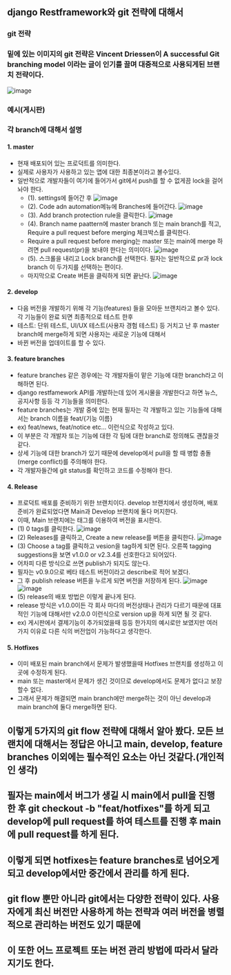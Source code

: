 ## django Restframework와 git 전략에 대해서

### git 전략
### 밑에 있는 이미지의 git 전략은 Vincent Driessen이 A successful Git branching model 이라는 글이 인기를 끌며 대중적으로 사용되게된 브랜치 전략이다.
![image](https://github.com/chahyeonuk/django-restframework/assets/90748800/619c6eeb-1f50-4870-86bd-db8eafda961c)

### 예시(게시판)
### 각 branch에 대해서 설명

#### 1. master
* 현재 배포되어 있는 프로덕트를 의미한다.
* 실제로 사용자가 사용하고 있는 앱에 대한 최종본이라고 볼수있다.
* 일반적으로 개발자들이 여기에 들어가서 git에서 push를 할 수 없게끔 lock을 걸어놔야 한다.
  * (1). settings에 들어간 후
![image](https://github.com/chahyeonuk/django-restframework/assets/90748800/e2ca3e4d-0876-46ee-9208-dadb1b48d5f7)
  * (2). Code adn automation메뉴에 Branches에 들어간다.
![image](https://github.com/chahyeonuk/django-restframework/assets/90748800/039c619b-6dda-4df1-ab89-ef1e9dd544d0)
  * (3). Add branch protection rule을 클릭한다.
![image](https://github.com/chahyeonuk/django-restframework/assets/90748800/e0736a97-959c-4352-854b-1dcbb0ffac22)
  * (4). Branch name paattern에 master branch 또는 main branch를 적고, Require a pull request before merging 체크박스를 클릭한다.
  * Require a pull request before merging는 master 또는 main에 merge 하려면 pull request(pr)을 보내야 한다는 의미이다.
![image](https://github.com/chahyeonuk/django-restframework/assets/90748800/95933d09-7497-4e4d-8c16-82111adb168d)
  * (5). 스크롤을 내리고 Lock branch를 선택한다. 필자는 일반적으로 pr과 lock branch 이 두가지를 선택하는 편이다. 
  * 마지막으로 Create 버튼을 클릭하게 되면 끝난다.
![image](https://github.com/chahyeonuk/django-restframework/assets/90748800/ce9a7533-7364-4f5d-9024-0a87c7d89788)

#### 2. develop 
* 다음 버전을 개발하기 위해 각 기능(features) 들을 모아둔 브랜치라고 볼수 있다. 각 기능들이 완료 되면 최종적으로 테스트 한후
* 테스트: 단위 테스트, UI/UX 테스트(사용자 경험 테스트) 등 거치고 난 후 master branch에 merge하게 되면 사용자는 새로운 기능에 대해서
* 바뀐 버전을 업데이트를 할 수 있다.

#### 3. feature branches 
* feature branches 같은 경우에는 각 개발자들이 맡은 기능에 대한 branch라고 이해하면 된다.
* django restfamework API를 개발하는데 있어 게시물을 개발한다고 하면 뉴스, 공지사항 등등 각 기능들을 의미한다.
* feature branches는 개발 중에 있는 현재 필자는 각 개발하고 있는 기능들에 대해서는 branch 이름을 feat/{기능 이름}
* ex) feat/news, feat/notice etc... 이런식으로 작성하고 있다.
* 이 부분은 각 개발자 또는 기능에 대한 각 팀에 대한 branch로 정의해도 괜찮을것 같다.
* 상세 기능에 대한 branch가 있기 때문에 develop에서 pull을 할 때 병합 충돌(merge conflict)를 주의해야 한다.
* 각 개발자들간에 git status를 확인하고 코드를 수정해야 한다.

#### 4. Release
* 프로덕트 배포를 준비하기 위한 브랜치이다. develop 브랜치에서 생성하며, 배포 준비가 완료되었다면 Main과 Develop 브랜치에 둘다 머지한다.
* 이때, Main 브랜치에는 태그를 이용하여 버전을 표시한다.
 * (1) 0 tags를 클릭한다. 
![image](https://github.com/chahyeonuk/django-restframework/assets/90748800/8cb4cd64-3457-41ff-a65d-edf21e33aab4)
 * (2) Releases를 클릭하고, Create a new release를 버튼을 클릭한다.
![image](https://github.com/chahyeonuk/django-restframework/assets/90748800/06bf2956-807c-4b0c-be8a-0e3ac69d8323)
 * (3) Choose a tag를 클릭하고 vesion을 tag하게 되면 된다. 오른쪽 tagging suggestions을 보면 v1.0.0 or v2.3.4를 선호한다고 되어있다.
 * 어차피 다른 방식으로 쓰면 publish가 되지도 않는다.
 * 필자는 v0.9.0으로 베타 테스트 버전이라고 describe로 적어 보겠다.
 * 그 후 publish release 버튼을 누르게 되면 버전을 저장하게 된다.
![image](https://github.com/chahyeonuk/django-restframework/assets/90748800/7d8e3a8f-f5ff-4b8a-8d8d-3f13ba2e3446)
![image](https://github.com/chahyeonuk/django-restframework/assets/90748800/607bb199-12e8-44f9-bb29-ea372da08d74)
 * (5) release의 배포 방법은 이렇게 끝나게 된다.
 * release 방식은 v1.0.0이든 각 회사 마다의 버전상태나 관리가 다르기 때문에 대표적인 기능에 대해서만 v2.0.0 이런식으로 version up을 하게 되면 될 것 같다.
 * ex) 게시판에서 결제기능이 추가되었을때 등등 한가지의 예시로만 보였지만 여러 가지 이유로 다른 식의 버전업이 가능하다고 생각한다.
  
#### 5. Hotfixes
* 이미 배포된 main branch에서 문제가 발생했을때 Hotfixes 브랜치를 생성하고 이 곳에 수정하게 된다.
* main 또는 master에서 문제가 생긴 것이므로 develop에서도 문제가 없다고 보장 할수 없다.
* 그래서 문제가 해결되면 main branch에만 merge하는 것이 아닌 develop과 main branch에 둘다 merge하면 된다.

## 이렇게 5가지의 git flow 전략에 대해서 알아 봤다. 모든 브랜치에 대해서는 정답은 아니고 main, develop, feature branches 이외에는 필수적인 요소는 아닌 것같다.(개인적인 생각)
## 필자는 main에서 버그가 생길 시 main에서 pull을 진행 한 후 git checkout -b "feat/hotfixes"를 하게 되고 develop에 pull request를 하여 테스트를 진행 후 main에 pull request를 하게 된다.
## 이렇게 되면 hotfixes는 feature branches로 넘어오게 되고 develop에서만 중간에서 관리를 하게 된다.
## git flow 뿐만 아니라 git에서는 다양한 전략이 있다. 사용자에게 최신 버전만 사용하게 하는 전략과 여러 버전을 병렬적으로 관리하는 버전도 있기 때문에 
## 이 또한 어느 프로젝트 또는 버전 관리 방법에 따라서 달라지기도 한다.




